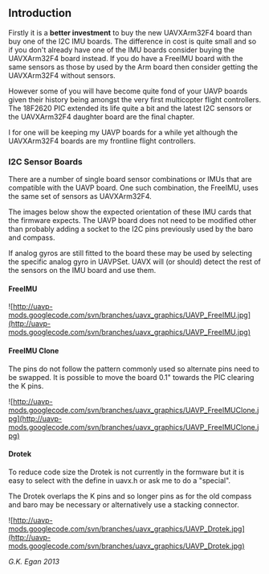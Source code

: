 ## Introduction ##

Firstly it is a **better investment** to buy the new UAVXArm32F4 board than buy one of the I2C IMU boards. The difference in cost is quite small and so if you don't already have one of the IMU boards consider buying the UAVXArm32F4 board instead.  If you do have a FreeIMU board with the same sensors as those by used by the Arm board then consider getting the UAVXArm32F4 without sensors.

However some of you will have become quite fond of your UAVP boards given their history being amongst the very first multicopter flight controllers.  The 18F2620 PIC extended its life quite a bit and the latest I2C sensors or the UAVXArm32F4 daughter board are the final chapter.

I for one will be keeping my UAVP boards for a while yet although the UAVXArm32F4 boards are my frontline flight controllers.

### I2C Sensor Boards ###

There are a number of single board sensor combinations or IMUs that are compatible with the UAVP board. One such combination, the FreeIMU, uses the same set of sensors as UAVXArm32F4.

The images below show the expected orientation of these IMU cards that the firmware expects. The UAVP board does not need to be modified other than probably adding a socket to the I2C pins previously used by the baro and compass.

If analog gyros are still fitted to the board these may be used by selecting the specific analog gyro in UAVPSet. UAVX will (or should) detect the rest of the sensors on the IMU board and use them.

#### FreeIMU ####

![http://uavp-mods.googlecode.com/svn/branches/uavx_graphics/UAVP_FreeIMU.jpg](http://uavp-mods.googlecode.com/svn/branches/uavx_graphics/UAVP_FreeIMU.jpg)

#### FreeIMU Clone ####

The pins do not follow the pattern commonly used so alternate pins need to be swapped. It is possible to move the board 0.1" towards the PIC clearing the K pins.

![http://uavp-mods.googlecode.com/svn/branches/uavx_graphics/UAVP_FreeIMUClone.jpg](http://uavp-mods.googlecode.com/svn/branches/uavx_graphics/UAVP_FreeIMUClone.jpg)

#### Drotek ####

To reduce code size the Drotek is not currently in the formware but it is easy to select with the define in uavx.h or ask me to do a "special".

The Drotek overlaps the K pins and so longer pins as for the old compass and baro may be necessary or alternatively use a stacking connector.

![http://uavp-mods.googlecode.com/svn/branches/uavx_graphics/UAVP_Drotek.jpg](http://uavp-mods.googlecode.com/svn/branches/uavx_graphics/UAVP_Drotek.jpg)

_G.K. Egan 2013_